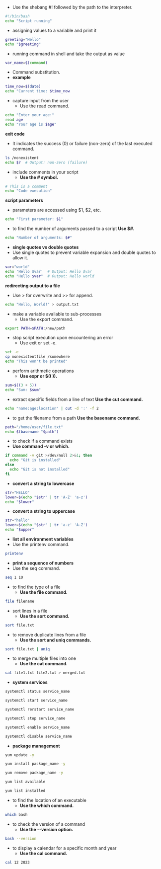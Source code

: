 * Use the shebang #! followed by the path to the interpreter.
```sh
#!/bin/bash
echo "Script running"
```
* assigning values to a variable and print it
```sh
greeting="Hello"
echo "$greeting"
```
* running command in shell and take the output as value
```sh
var_name=$(command)
```
*  Command substitution.
* **example**
```sh
time_now=$(date)
echo "Current time: $time_now
```
* capture input from the user
    * Use the read command.
```sh
echo "Enter your age:"
read age
echo "Your age is $age"
```
**exit code**
* It indicates the success (0) or failure (non-zero) of the last executed command.
```sh
ls /nonexistent
echo $?  # Output: non-zero (failure)
```
* include comments in your script
    * **Use the # symbol.**
```sh
# This is a comment
echo "Code execution"
```
**script parameters**
* parameters are accessed using $1, $2, etc.
```sh
echo "First parameter: $1"
```
* to find the number of arguments passed to a script
    **Use $#.**
```sh
echo "Number of arguments: $#"
```

* **single quotes vs double quotes**
* Use single quotes to prevent variable expansion and double quotes to allow it.
```sh
var="world"
echo 'Hello $var'  # Output: Hello $var
echo "Hello $var"  # Output: Hello world
```
**redirecting output to a file**
* Use > for overwrite and >> for append.
```sh 
echo "Hello, World!" > output.txt
```
* make a variable available to sub-processes
    * Use the export command.
```sh
export PATH=$PATH:/new/path
```
* stop script execution upon encountering an error
    * Use exit or set -e.
```sh
set -e
cp nonexistentfile /somewhere
echo "This won't be printed"
```
* perform arithmetic operations
    * **Use expr or $(( )).**
```sh
sum=$((3 + 5))
echo "Sum: $sum"
```
* extract specific fields from a line of text
    **Use the cut command.**
```sh
echo "name:age:location" | cut -d ':' -f 2
```
* to get the filename from a path
    **Use the basename command.**
```sh
path="/home/user/file.txt"
echo $(basename "$path")
```
* to check if a command exists
* **Use command -v or which.**
```sh
if command -v git >/dev/null 2>&1; then
  echo "Git is installed"
else
  echo "Git is not installed"
fi
```
* **convert a string to lowercase**
```sh
str="HELLO"
lower=$(echo "$str" | tr 'A-Z' 'a-z')
echo "$lower"
```
* **convert a string to uppercase**
```sh
str="hello"
lower=$(echo "$str" | tr 'a-z' 'A-Z')
echo "$upper"
```
* **list all environment variables**
*  Use the printenv command.
```sh
printenv
```
* **print a sequence of numbers**
*  Use the seq command.
```sh
seq 1 10
```
* to  find the type of a file
    * **Use the file command.**
```sh
file filename
```
* sort lines in a file
    * **Use the sort command.**
```sh
sort file.txt
```
* to remove duplicate lines from a file
    * **Use the sort and uniq commands.**
```sh
sort file.txt | uniq
```
* to merge multiple files into one
    * **Use the cat command.**
```sh
cat file1.txt file2.txt > merged.txt
```
* **system services**
```sh
systemctl status service_name

systemctl start service_name

systemctl rerstart service_name

systemctl stop service_name

systemctl enable service_name

systemctl disable service_name
```
* **package management**
```sh
yum update -y

yum install package_name -y

yum remove package_name -y

yum list available 

yum list installed
```
* to find the location of an executable
    * **Use the which command.**
```sh
which bash
```
* to check the version of a command
    * **Use the --version option.**
```sh
bash --version
```
* to display a calendar for a specific month and year
    * **Use the cal command.**
```sh
cal 12 2023
```